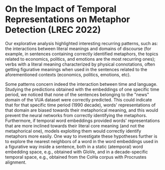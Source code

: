 # On the Impact of Temporal Representations on Metaphor Detection (LREC 2022)

Our explorative analysis highlighted interesting recurring patterns, such as: the interactions between literal meanings and domains of discourse (for example, in sentences containing correctly identified metaphors, the topics related to economics, politics, and emotions are the most recurring ones); verbs with a literal meaning characterized by physical connotations, often getting figurative meanings when used in the sentences related to the aforementioned contexts (economics, politics, emotions, etc).

Some patterns concern indeed the interaction between time and language. Studying the predictions obtained with the embeddings of one specific time period, we noticed that none of the sentences belonging to the "news" domain of the VUA dataset were correctly predicted. This could indicate that for that specific time period (1990 decade), words' representations of that domain are biased towards their metaphorical meaning, and this would prevent the neural networks from correctly identifying the metaphors.
Furthermore, if temporal word embeddings provided words' representations that are more inclined towards their literal core meaning (and not the metaphorical one), models exploiting them would correctly identify metaphors more easily.
One way to investigate these hypotheses further is to explore the nearest neighbors of a word in the word embeddings used in a figurative way inside a sentence, both in a static (atemporal) word embedding space, e.g., obtained with GloVe, and in a decade-specific temporal space, e.g., obtained from the CoHa corpus with Procrustes alignment.
